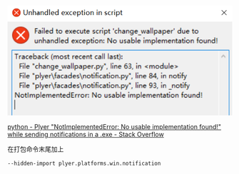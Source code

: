 ![1697600623797](image/notification打包出错/1697600623797.png)

[python - Plyer &#34;NotImplementedError: No usable implementation found!&#34; while sending notifications in a .exe - Stack Overflow](https://stackoverflow.com/questions/68614527/plyer-notimplementederror-no-usable-implementation-found-while-sending-notif)

在打包命令末尾加上

```
--hidden-import plyer.platforms.win.notification
```
